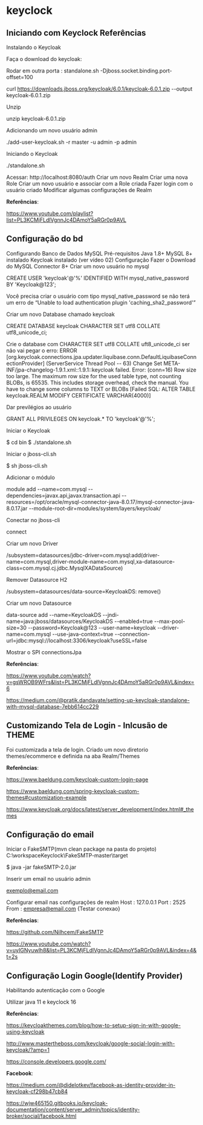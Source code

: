 # keyclock

## Iniciando com Keyclock Referências

 Instalando o Keycloak

Faça o download do keycloak:

Rodar em outra porta : standalone.sh -Djboss.socket.binding.port-offset=100

curl https://downloads.jboss.org/keycloak/6.0.1/keycloak-6.0.1.zip --output keycloak-6.0.1.zip

Unzip 

unzip keycloak-6.0.1.zip

Adicionando um novo usuário admin

./add-user-keycloak.sh -r master -u admin -p admin

Iniciando o Keycloak

./standalone.sh 

Acessar: http://localhost:8080/auth
Criar um novo Realm
Criar uma nova Role
Criar um novo usuário e associar com a Role criada
Fazer login com o usuário criado
Modificar algumas configurações de Realm


<b>Referências</b>:

https://www.youtube.com/playlist?list=PL3KCMjFLdlVgnnJc4DAmoY5aRGr0p9AVL


## Configuração do bd

 Configurando Banco de Dados MySQL
Pré-requisitos
Java 1.8+
MySQL 8+ instalado
Keycloak instalado (ver vídeo 02)
Configuração
Fazer o Download do MySQL Connector 8+
Criar um novo usuário no mysql

CREATE USER 'keycloak'@'%' IDENTIFIED WITH mysql_native_password BY 'Keycloak@123';

Você precisa criar o usuário com tipo mysql_native_password se não terá um erro de “Unable to load authentication plugin 'caching_sha2_password'”

Criar um novo Database chamado keycloak

CREATE DATABASE keycloak CHARACTER SET utf8 COLLATE utf8_unicode_ci;

Crie o database com CHARACTER SET utf8 COLLATE uft8_unicode_ci ser não vai pegar o erro:  ERROR [org.keycloak.connections.jpa.updater.liquibase.conn.DefaultLiquibaseConnectionProvider] (ServerService Thread Pool -- 63) Change Set META-INF/jpa-changelog-1.9.1.xml::1.9.1::keycloak failed.  Error: (conn=16) Row size too large. The maximum row size for the used table type, not counting BLOBs, is 65535. This includes storage overhead, check the manual. You have to change some columns to TEXT or BLOBs [Failed SQL: ALTER TABLE keycloak.REALM MODIFY CERTIFICATE VARCHAR(4000)]

Dar previlégios ao usuário

GRANT ALL PRIVILEGES ON keycloak.* TO 'keycloak'@'%';

Iniciar o Keycloak

$ cd bin
$ ./standalone.sh

Iniciar o jboss-cli.sh

$ sh jboss-cli.sh

Adicionar o módulo

module add --name=com.mysql --dependencies=javax.api,javax.transaction.api --resources=/opt/oracle/mysql-connector-java-8.0.17/mysql-connector-java-8.0.17.jar --module-root-dir=modules/system/layers/keycloak/

Conectar no jboss-cli

connect

Criar um novo Driver

/subsystem=datasources/jdbc-driver=com.mysql:add(driver-name=com.mysql,driver-module-name=com.mysql,xa-datasource-class=com.mysql.cj.jdbc.MysqlXADataSource)

Remover Datasource H2

/subsystem=datasources/data-source=KeycloakDS: remove()

Criar um novo Datasource

data-source add --name=KeycloakDS --jndi-name=java:jboss/datasources/KeycloakDS --enabled=true --max-pool-size=30 --password=Keycloak@123 --user-name=keycloak --driver-name=com.mysql --use-java-context=true --connection-url=jdbc:mysql://localhost:3306/keycloak?useSSL=false

Mostrar o SPI connectionsJpa

<spi name="connectionsJpa">
                <provider name="default" enabled="true">
                    <properties>
                        <property name="dataSource" value="java:jboss/datasources/KeycloakDS"/>
                        <property name="initializeEmpty" value="true"/>
                        <property name="migrationStrategy" value="update"/>
                        <property name="migrationExport" value="${jboss.home.dir}/keycloak-database-update.sql"/>
                    </properties>
                </provider>
            </spi>

<b>Referências</b>:

https://www.youtube.com/watch?v=gsWROB9WFrs&list=PL3KCMjFLdlVgnnJc4DAmoY5aRGr0p9AVL&index=6

https://medium.com/@pratik.dandavate/setting-up-keycloak-standalone-with-mysql-database-7ebb614cc229

 

## Customizando Tela de Login - Inlcusão de THEME

Foi customizada a tela de login.
Criado um novo diretorio themes/ecommerce e definida na aba Realm/Themes

<b>Referências</b>:

https://www.baeldung.com/keycloak-custom-login-page

https://www.baeldung.com/spring-keycloak-custom-themes#customization-example

https://www.keycloak.org/docs/latest/server_development/index.html#_themes

## Configuração do email

Iniciar o FakeSMTP(mvn clean package na pasta do projeto)
C:\workspaceKeyclock\FakeSMTP-master\target

$ java -jar fakeSMTP-2.0.jar

Inserir um email no usuário admin

exemplo@email.com

Configurar email nas configurações de realm
 Host : 127.0.0.1
 Port : 2525
 From : empresa@email.com
{Testar conexao}

<b>Referências</b>:

https://github.com/Nilhcem/FakeSMTP

https://www.youtube.com/watch?v=uyIGNyuwlh8&list=PL3KCMjFLdlVgnnJc4DAmoY5aRGr0p9AVL&index=4&t=2s

## Configuração Login Google(Identify Provider)

Habilitando autenticação com o Google

Utilizar java 11 e keyclock 16

<b>Referências</b>:

https://keycloakthemes.com/blog/how-to-setup-sign-in-with-google-using-keycloak

http://www.mastertheboss.com/keycloak/google-social-login-with-keycloak/?amp=1

https://console.developers.google.com/

<b>Facebook</b>:

https://medium.com/@didelotkev/facebook-as-identity-provider-in-keycloak-cf298b47cb84

https://wjw465150.gitbooks.io/keycloak-documentation/content/server_admin/topics/identity-broker/social/facebook.html
